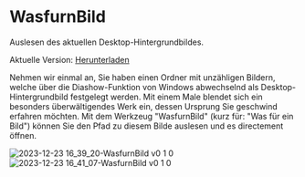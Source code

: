 # WasfurnBild
Auslesen des aktuellen Desktop-Hintergrundbildes. 

Aktuelle Version: [Herunterladen](https://github.com/Alsweider/WasfurnBild/releases/latest)

Nehmen wir einmal an, Sie haben einen Ordner mit unzähligen Bildern, welche über die Diashow-Funktion von Windows abwechselnd als Desktop-Hintergrundbild festgelegt werden. Mit einem Male blendet sich ein besonders überwältigendes Werk ein, dessen Ursprung Sie geschwind erfahren möchten. Mit dem Werkzeug "WasfurnBild" (kurz für: "Was für ein Bild") können Sie den Pfad zu diesem Bilde auslesen und es directement öffnen.  

![2023-12-23 16_39_20-WasfurnBild v0 1 0](https://github.com/Alsweider/WasfurnBild/assets/30653982/94bc6299-4a4a-4de9-84be-dd54e7957c9a)
![2023-12-23 16_41_07-WasfurnBild v0 1 0](https://github.com/Alsweider/WasfurnBild/assets/30653982/b6b46900-6b9d-4f35-9ae8-72e990f8ee51)
